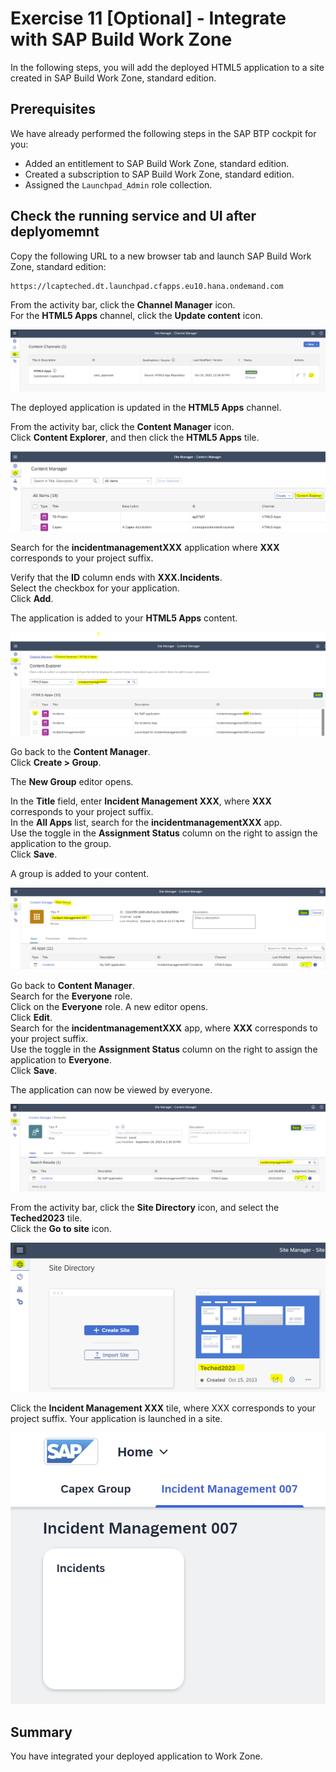 # Exercise 11 [Optional] - Integrate with SAP Build Work Zone

In the following steps, you will add the deployed HTML5 application to a site created in SAP Build Work Zone, standard edition.

## Prerequisites

We have already performed the following steps in the SAP BTP cockpit for you:
- Added an entitlement to SAP Build Work Zone, standard edition.
- Created a subscription to SAP Build Work Zone, standard edition.
- Assigned the `Launchpad_Admin` role collection.

  
## Check the running service and UI after deplyomemnt

Copy the following URL to a new browser tab and launch SAP Build Work Zone, standard edition:

```
https://lcapteched.dt.launchpad.cfapps.eu10.hana.ondemand.com
```

From the activity bar, click the **Channel Manager** icon.<br>
For the **HTML5 Apps** channel, click the **Update content** icon.

![](/exercises/Ex11/images/updatecontent.png)

The deployed application is updated in the **HTML5 Apps** channel.

From the activity bar, click the **Content Manager** icon.<br>
Click **Content Explorer**, and then click the **HTML5 Apps** tile.

![](/exercises/Ex11/images/contentexplorer.png)

Search for the **incidentmanagementXXX** application where **XXX** corresponds to your project suffix.

Verify that the **ID** column ends with **XXX.Incidents**.<br>
Select the checkbox for your application.<br>
Click **Add**.

The application is added to your **HTML5 Apps** content.

![](/exercises/Ex11/images/addhtmlapp.png)

Go back to the **Content Manager**.<br>
Click **Create > Group**.

The **New Group** editor opens.

In the **Title** field, enter **Incident Management XXX**, where **XXX** corresponds to your project suffix.<br>
In the **All Apps** list, search for the **incidentmanagementXXX** app.<br>
Use the toggle in the **Assignment Status** column on the right to assign the application to the group.<br>
Click **Save**.

A group is added to your content.

![](/exercises/Ex11/images/addgroup.png)

Go back to **Content Manager**.<br>
Search for the **Everyone** role.<br>
Click on the **Everyone** role. A new editor opens.<br>
Click **Edit**.<br>
Search for the **incidentmanagementXXX** app, where **XXX** corresponds to your project suffix.<br>
Use the toggle in the **Assignment Status** column on the right to assign the application to **Everyone**.<br>
Click **Save**.

The application can now be viewed by everyone.

![](/exercises/Ex11/images/everyone.png)

From the activity bar, click the **Site Directory** icon, and select the **Teched2023** tile.<br>
Click the **Go to site** icon. 

![](/exercises/Ex11/images/site.png)

Click the **Incident Management XXX** tile, where XXX corresponds to your project suffix.
Your application is launched in a site.

![](/exercises/Ex11/images/appinsite.png)

## Summary

You have integrated your deployed application to Work Zone.
